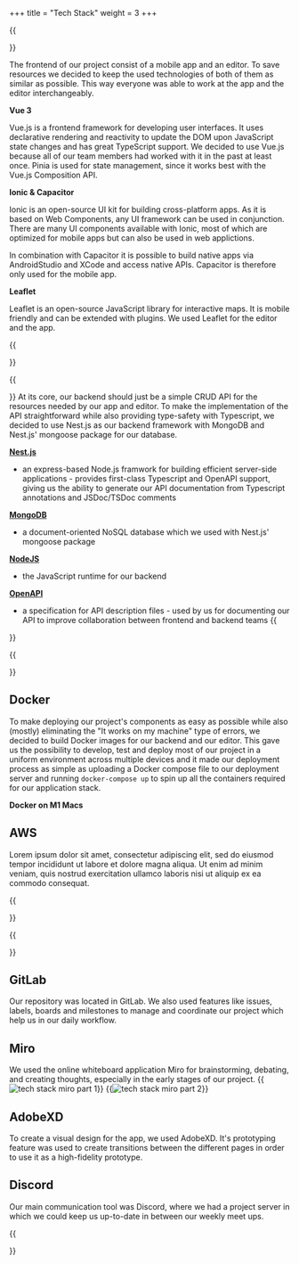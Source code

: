 +++
title = "Tech Stack"
weight = 3
+++

{{<section title="Frontend">}}

The frontend of our project consist of a mobile app and an editor. To save resources we decided to keep the used technologies of both of them as similar as possible. This way everyone was able to work at the app and the editor interchangeably.

**Vue 3**

Vue.js is a frontend framework for developing user interfaces. It uses declarative rendering and reactivity to update the DOM upon JavaScript state changes and has great TypeScript support. We decided to use Vue.js because all of our team members had worked with it in the past at least once. Pinia is used for state management, since it works best with the Vue.js Composition API.

**Ionic & Capacitor**

Ionic is an open-source UI kit for building cross-platform apps. As it is based on Web Components, any UI framework can be used in conjunction. There are many UI components available with Ionic, most of which are optimized for mobile apps but can also be used in web applictions.

In combination with Capacitor it is possible to build native apps via AndroidStudio and XCode and access native APIs. Capacitor is therefore only used for the mobile app.

**Leaflet**

Leaflet is an open-source JavaScript library for interactive maps. It is mobile friendly and can be extended with plugins. We used Leaflet for the editor and the app.

[//]: # (TODO: add techstack image)

{{</section>}}

{{<section title="Backend">}}
At its core, our backend should just be a simple CRUD API for the resources needed by our app and editor. To make the implementation of the API straightforward while also providing type-safety with Typescript, we decided to use Nest.js as our backend framework with MongoDB and Nest.js' mongoose package for our database.

**[Nest.js](https://nestjs.com)**
* an express-based Node.js framwork for building efficient server-side applications - provides first-class Typescript and OpenAPI support, giving us the ability to generate our API documentation from Typescript annotations and JSDoc/TSDoc comments

**[MongoDB](https://www.mongodb.com/)**
* a document-oriented NoSQL database which we used with Nest.js' mongoose package

**[NodeJS](https://nodejs.org/)**
* the JavaScript runtime for our backend

**[OpenAPI](https://spec.openapis.org/oas/v3.1.0.html)**
* a specification for API description files - used by us for documenting our API to improve collaboration between frontend and backend teams
{{</section>}}

{{<section title="CI/CD">}}
## Docker
To make deploying our project's components as easy as possible while also (mostly) eliminating the "It works on my machine" type of errors, we decided to build Docker images for our backend and our editor. This gave us the possibility to develop, test and deploy most of our project in a uniform environment across multiple devices and it made our deployment process as simple as uploading a Docker compose file to our deployment server and running `docker-compose up` to spin up all the containers required for our application stack.

**Docker on M1 Macs**

[//]: # (TODO: add content)

## AWS

[//]: # (TODO: add content about deploying on HTW server, then switching to AWS and using HTW server as CI/CD server)

Lorem ipsum dolor sit amet, consectetur adipiscing elit, sed do eiusmod tempor incididunt ut labore et dolore magna aliqua. Ut enim ad minim veniam, quis nostrud exercitation ullamco laboris nisi ut aliquip ex ea commodo consequat. 

{{</section>}}

{{<section title="Tools">}}
## GitLab
Our repository was located in GitLab. We also used features like issues, labels, boards and milestones to manage and coordinate our project which help us in our daily workflow.

## Miro
We used the online whiteboard application Miro for brainstorming, debating, and creating thoughts, especially in the early stages of our project.
{{<image src="miro_example_research.png" alt="tech stack miro part 1" caption="Miro Research">}}
{{<image src="miro_example_prototypes.png" alt="tech stack miro part 2" caption="Miro Prototypes">}}

## AdobeXD
To create a visual design for the app, we used AdobeXD. It's prototyping feature was used to create transitions between the different pages in order to use it as a high-fidelity prototype.

## Discord
Our main communication tool was Discord, where we had a project server in which we could keep us up-to-date in between our weekly meet ups.

{{</section>}}



